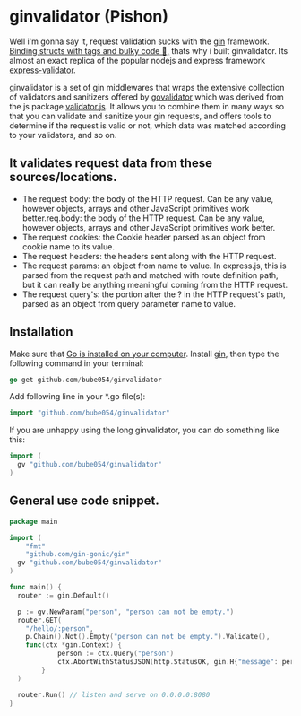 # ginvalidator (Pishon)

Well i'm gonna say it, request validation sucks with the [gin](https://gin-gonic.com/) framework. [Binding structs with tags and bulky code 🤮,](https://gin-gonic.com/docs/examples/custom-validators/) thats why i built ginvalidator.
Its almost an exact replica of the popular nodejs and express framework [express-validator](https://github.com/express-validator/express-validator).

ginvalidator is a set of gin middlewares that wraps the extensive collection of validators and sanitizers offered by [govalidator](https://github.com/asaskevich/govalidator) which was derived from the js package [validator.js](https://github.com/validatorjs/validator.js).
It allows you to combine them in many ways so that you can validate and sanitize your gin requests, and offers tools to determine if the request is valid or not, which data was matched according to your validators, and so on.

## It validates request data from these sources/locations.

- The request body: the body of the HTTP request. Can be any value, however objects, arrays and other JavaScript primitives work better.req.body: the body of the HTTP request. Can be any value, however objects, arrays and other JavaScript primitives work better.
- The request cookies: the Cookie header parsed as an object from cookie name to its value.
- The request headers: the headers sent along with the HTTP request.
- The request params: an object from name to value. In express.js, this is parsed from the request path and matched with route definition path, but it can really be anything meaningful coming from the HTTP request.
- The request query's: the portion after the ? in the HTTP request's path, parsed as an object from query parameter name to value.

## Installation

Make sure that [Go is installed on your computer](https://go.dev/doc/install).
Install [gin](https://gin-gonic.com/docs/quickstart/), then type the following command in your terminal:

```go
go get github.com/bube054/ginvalidator
```

Add following line in your \*.go file(s):

```go
import "github.com/bube054/ginvalidator"
```

If you are unhappy using the long ginvalidator, you can do something like this:

```go
import (
  gv "github.com/bube054/ginvalidator"
)
```

## General use code snippet.

```go
package main

import (
	"fmt"
	"github.com/gin-gonic/gin"
  gv "github.com/bube054/ginvalidator"
)

func main() {
  router := gin.Default()

  p := gv.NewParam("person", "person can not be empty.")
  router.GET(
    "/hello/:person",
    p.Chain().Not().Empty("person can not be empty.").Validate(),
    func(ctx *gin.Context) {
			person := ctx.Query("person")
			ctx.AbortWithStatusJSON(http.StatusOK, gin.H{"message": person})
		}
  )

  router.Run() // listen and serve on 0.0.0.0:8080
}
```
